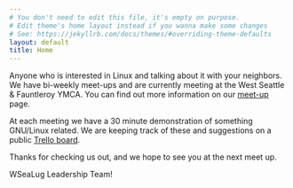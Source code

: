 ```yaml
---
# You don't need to edit this file, it's empty on purpose.
# Edit theme's home layout instead if you wanna make some changes
# See: https://jekyllrb.com/docs/themes/#overriding-theme-defaults
layout: default
title: Home
---
```

Anyone who is interested in Linux and talking about it with your neighbors.
We have bi-weekly meet-ups and are currently meeting at the West Seattle &
Fauntleroy YMCA. You can find out more information on our [meet-up](https://www.meetup.com/WSeaLUG/)
page.

At each meeting we have a 30 minute demonstration of something
GNU/Linux related. We are keeping track of these and suggestions on a
public [Trello board](https://trello.com/b/duBE2Tpr/wsealug">https://trello.com/b/duBE2Tpr/wsealug).

Thanks for checking us out, and we hope to see you at the next meet up.

WSeaLug Leadership Team!